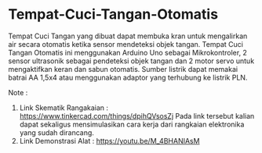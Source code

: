 # Tempat-Cuci-Tangan-Otomatis
Tempat Cuci Tangan yang dibuat dapat membuka kran untuk mengalirkan air secara otomatis ketika sensor mendeteksi objek tangan. Tempat Cuci Tangan Otomatis ini menggunakan Arduino Uno sebagai Mikrokontroler,  2 sensor ultrasonik sebagai pendeteksi objek tangan dan 2 motor servo untuk mengaktifkan keran dan sabun otomatis. Sumber listrik dapat memakai batrai AA 1,5x4 atau menggunakan adaptor yang terhubung ke listrik PLN.

Note :
1. Link Skematik Rangakaian : https://www.tinkercad.com/things/dpihQVsosZj
   Pada link tersebut kalian dapat sekaligus mensimulasikan cara kerja dari rangkaian elektronika yang sudah dirancang.
2. Link Demonstrasi Alat : https://youtu.be/M_4BHANIAsM
